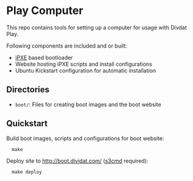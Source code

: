 # Play Computer

This repo contains tools for setting up a computer for usage with Divdat Play.

Following components are included and or built:

-   [iPXE](http://ipxe.org/) based bootloader
-   Website hosting iPXE scripts and install configurations
-   Ubuntu Kickstart configuration for automatic installation

## Directories

-   `boot/`: Files for creating boot images and the boot website

## Quickstart

Build boot images, scripts and configurations for boot website:

      make

Deploy site to <http://boot.dividat.com/> ([s3cmd](https://github.com/s3tools/s3cmd) required):

      make deploy
